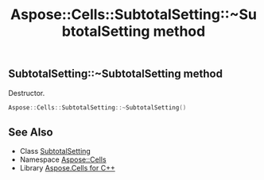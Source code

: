 ﻿---
title: Aspose::Cells::SubtotalSetting::~SubtotalSetting method
linktitle: ~SubtotalSetting
second_title: Aspose.Cells for C++ API Reference
description: 'Aspose::Cells::SubtotalSetting::~SubtotalSetting method. Destructor in C++.'
type: docs
weight: 200
url: /cpp/aspose.cells/subtotalsetting/~subtotalsetting/
---
## SubtotalSetting::~SubtotalSetting method


Destructor.

```cpp
Aspose::Cells::SubtotalSetting::~SubtotalSetting()
```

## See Also

* Class [SubtotalSetting](../)
* Namespace [Aspose::Cells](../../)
* Library [Aspose.Cells for C++](../../../)
